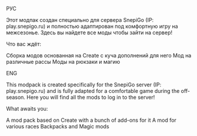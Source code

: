 РУС

Этот модпак создан специально для сервера SnepiGo (IP: play.snepigo.ru) и полностью адаптирован под комфортную игру на межсезонье. Здесь вы найдете все моды чтобы зайти на сервер!

Что вас ждёт:

Сборка модов основанная на Create с куча дополнений для него
Мод на различные рассы
Моды на рюкзаки и магию





ENG

This modpack is created specifically for the SnepiGo server (IP: play.snepigo.ru) and is fully adapted for a comfortable game during the off-season. Here you will find all the mods to log in to the server!

What awaits you:

A mod pack based on Create with a bunch of add-ons for it
A mod for various races
Backpacks and Magic mods
